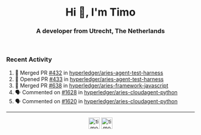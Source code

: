 <h1 align="center">Hi 👋, I'm Timo</h1>
<h3 align="center">A developer from Utrecht, The Netherlands</h3>
<br/>
<!-- https://github.com/rahuldkjain/github-profile-readme-generator --!>

<!--  <p align="left"><img src="https://github-readme-stats.vercel.app/api?username=timoglastra&show_icons=true&count_private=true&" alt="timoglastra" /></p> --!>

<!--
Github language stats
<p align="left"><img src="https://github-readme-stats.vercel.app/api/top-langs/?username=timoglastra&layout=compact" alt="timoglastra" /><p>
-->

<!-- Codestats language stats -->
<!-- <p align="left"><img src="https://codestats-readme.vercel.app/api/top-langs/?username=timoglastra&layout=compact&language_count=12" alt="timoglastra" /><p>    --!>
  
<h3>Recent Activity</h3>

<!--START_SECTION:activity-->
1. 🎉 Merged PR [#432](https://github.com/hyperledger/aries-agent-test-harness/pull/432) in [hyperledger/aries-agent-test-harness](https://github.com/hyperledger/aries-agent-test-harness)
2. 💪 Opened PR [#433](https://github.com/hyperledger/aries-agent-test-harness/pull/433) in [hyperledger/aries-agent-test-harness](https://github.com/hyperledger/aries-agent-test-harness)
3. 🎉 Merged PR [#638](https://github.com/hyperledger/aries-framework-javascript/pull/638) in [hyperledger/aries-framework-javascript](https://github.com/hyperledger/aries-framework-javascript)
4. 🗣 Commented on [#1628](https://github.com/hyperledger/aries-cloudagent-python/issues/1628) in [hyperledger/aries-cloudagent-python](https://github.com/hyperledger/aries-cloudagent-python)
5. 🗣 Commented on [#1620](https://github.com/hyperledger/aries-cloudagent-python/issues/1620) in [hyperledger/aries-cloudagent-python](https://github.com/hyperledger/aries-cloudagent-python)
<!--END_SECTION:activity-->

---

<p align="center">
<a href="https://twitter.com/timoglastra" target="blank"><img align="center" src="https://cdn.jsdelivr.net/npm/simple-icons@3.0.1/icons/twitter.svg" alt="timoglastra" height="30" width="30" /></a>
<a href="https://linkedin.com/in/timoglastra" target="blank"><img align="center" src="https://cdn.jsdelivr.net/npm/simple-icons@3.0.1/icons/linkedin.svg" alt="timoglastra" height="30" width="30" /></a>
</p>



